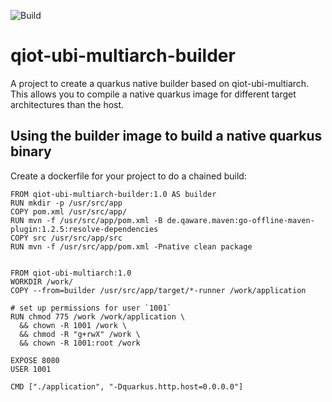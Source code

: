 ![Build](https://github.com/qiot-project/qiot-ubi-multiarch-builder/workflows/CI/badge.svg?branch=main)


# qiot-ubi-multiarch-builder
A project to create a quarkus native builder based on qiot-ubi-multiarch. This allows you to compile a native quarkus image for different target architectures than the host.


## Using the builder image to build a native quarkus binary

Create a dockerfile for your project to do a chained build:

```
FROM qiot-ubi-multiarch-builder:1.0 AS builder
RUN mkdir -p /usr/src/app
COPY pom.xml /usr/src/app/
RUN mvn -f /usr/src/app/pom.xml -B de.qaware.maven:go-offline-maven-plugin:1.2.5:resolve-dependencies
COPY src /usr/src/app/src
RUN mvn -f /usr/src/app/pom.xml -Pnative clean package


FROM qiot-ubi-multiarch:1.0
WORKDIR /work/
COPY --from=builder /usr/src/app/target/*-runner /work/application

# set up permissions for user `1001`
RUN chmod 775 /work /work/application \
  && chown -R 1001 /work \
  && chmod -R "g+rwX" /work \
  && chown -R 1001:root /work

EXPOSE 8080
USER 1001

CMD ["./application", "-Dquarkus.http.host=0.0.0.0"]
```
